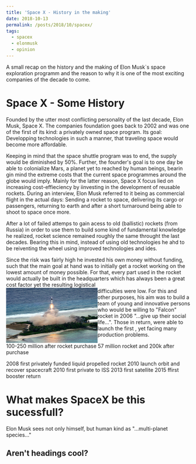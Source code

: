 ```yaml
---
title: 'Space X - History in the making'
date: 2018-10-13
permalink: /posts/2018/10/spacex/
tags:
  - spacex
  - elonmusk 
  - opinion
---
```


A small recap on the history and the making of Elon Musk`s space exploration programm and the reason to why it is one of the most exciting companies of the decade to come.

Space X - Some History
======
Founded by the utter most conflicting personality of the last decade, Elon Musk, Space X. The companies foundation goes back to 2002 and was one of the first of its kind: a privately owned space program. Its goal: Developping technologies in such a manner, that traveling space would become more affordable. 

Keeping in mind that the space shuttle program was to end, the supply would be diminished by 50%. Further, the founder's goal is to one day be able to colonialize Mars, a planet yet to reached by human beings, bearin gin mind the extreme costs that the current space programmes around the globe would imply. Mainly for the latter reason, Space X focus lied on increasing cost-effieciency by iinvesting in the development of reusable rockets. During an interview, Elon Musk referred to it being as commercial flight in the actual days: Sending a rocket to space, delivering its cargo or passengers, returning to earth and after a short turnaround being able to shoot to space once more. 

After a lot of failed attemps to gain acess to old (ballistic) rockets (from Russia) in order to use them to build some kind of fundamental knowledge he realized, rocket science remained roughly the same throught the last decades. Bearing this in mind, instead of using old technologies he ahd to be reiventing the wheel using improved technologies and ides. 

Since the risk was fairly high he invested his own money without funding, such that the main goal at hand was to initially get a rocket working on the lowest amount of money possible. For that, every part used in the rocket would actually be built in the headquarters which has always been a great cost factor yet the resulting logistical <br/><img src='/images/falcon1.jpg' width="250" height="150" align="left" > difficulties were low. For this and other purposes, his aim was to build a team of young and innovative persons who would be willing to "Falcon" rocket in 2006 "...give up their social life...". Those in return, were able to launch the first , yet facing many production problems.

100-250 million after rocket purchase
57 million rocket and 200k after purchase

2008 first privately funded liquid propelled rocket 
2010 launch orbit and recover spacecraft
2010 first private to ISS
2013 first satellite
2015 ffirst booster return







What makes SpaceX be this sucessfull?
======

Elon Musk sees not only himself, but human kind as "...multi-planet species..."

Aren't headings cool?
------
